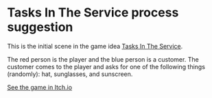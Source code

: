 # Tasks In The Service process suggestion
This is the initial scene in the game idea [Tasks In The Service](https://github.com/Liza-Gaming/Tasks-in-the-service).

The red person is the player and the blue person is a customer. The customer comes to the player and asks for one of the following things (randomly): hat, sunglasses, and sunscreen.

[See the game in Itch.io](https://lizachep.itch.io/tasks-in-the-service-suggestion)
